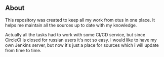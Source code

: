 ## About

This repository was created to keep all my work from otus in one place. It helps me maintain all the sources up to date with my knowledge. 

Actually all the tasks had to work with some CI/CD service, but since CircleCI is closed for russian users it's not so easy. I would like to have my own Jenkins server, but now it's just a place for sources which i will update from time to time.

 
